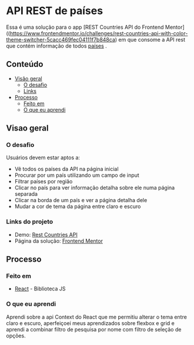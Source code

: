 # API REST de países

Essa é uma solução para o app [REST Countries API do Frontend Mentor]((https://www.frontendmentor.io/challenges/rest-countries-api-with-color-theme-switcher-5cacc469fec04111f7b848ca) em que consome a API rest que contém informação de todos [países](https://restcountries.com/) .

## Conteúdo

- [Visão geral](#visao-geral)
  - [O desafio](#o-desafio)
  - [Links](#links-do-projeto)
- [Processo](#processo)
  - [Feito em](#feito-em)
  - [O que eu aprendi](#o-que-eu-aprendi)

## Visao geral

### O desafio

Usuários devem estar aptos a:

- Vê todos os países da API na página inicial
- Procurar por um país utilizando um campo de input
- Filtrar países por região
- Clicar no país para ver informação detalha sobre ele numa página separada
- Clicar na borda de um país e ver a página detalha dele
- Mudar a cor de tema da página entre claro e escuro

### Links do projeto

- Demo: [Rest Countries API](https://rest-countries-api-drab.vercel.app/)
- Página da solução: [Frontend Mentor](https://www.frontendmentor.io/solutions/rest-countries-api-with-react-and-react-router-ox-_aI656B)

## Processo

### Feito em

- [React](https://reactjs.org/) - Biblioteca JS

### O que eu aprendi

Aprendi sobre a api Context do React que me permitiu alterar o tema entre claro e escuro, aperfeiçoei meus aprendizados sobre flexbox e grid e aprendi a combinar filtro de pesquisa por nome com filtro de seleção de opções.

